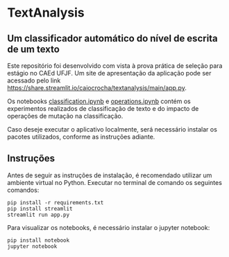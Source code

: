 # TextAnalysis

## Um classificador automático do nível de escrita de um texto

Este repositório foi desenvolvido com vista à prova prática de seleção para estágio no CAEd UFJF. Um site de apresentação da aplicação pode ser acessado pelo link https://share.streamlit.io/caiocrocha/textanalysis/main/app.py. 

Os notebooks [classification.ipynb](https://github.com/caiocrocha/TextAnalysis/blob/main/classification.ipynb) e [operations.ipynb](https://github.com/caiocrocha/TextAnalysis/blob/main/operations.ipynb) contém os experimentos realizados de classificação de texto e do impacto de operações de mutação na classificação. 

Caso deseje executar o aplicativo localmente, será necessário instalar os pacotes utilizados, conforme as instruções adiante. 

## Instruções
Antes de seguir as instruções de instalação, é recomendado utilizar um ambiente virtual no Python. Executar no terminal de comando os seguintes comandos: 
```
pip install -r requirements.txt
pip install streamlit
streamlit run app.py
```
Para visualizar os notebooks, é necessário instalar o jupyter notebook:
```
pip install notebook
jupyter notebook
```